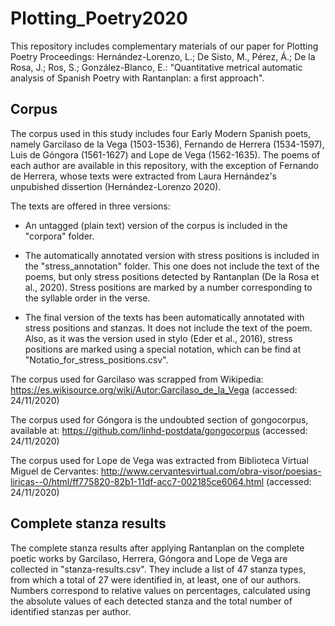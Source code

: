 # Plotting_Poetry2020

This repository includes complementary materials of our paper for Plotting Poetry Proceedings: Hernández-Lorenzo, L.; De Sisto, M., Pérez, Á.; De la Rosa, J.; Ros, S.; González-Blanco, E.: "Quantitative metrical automatic analysis of Spanish Poetry with Rantanplan: a first approach".

## Corpus

The corpus used in this study includes four Early Modern Spanish poets, namely Garcilaso de la Vega (1503-1536), Fernando de Herrera (1534-1597), Luis de Góngora (1561-1627) and Lope de Vega (1562-1635). The poems of each author are available in this repository, with the exception of Fernando de Herrera, whose texts were extracted from Laura Hernández's unpubished dissertion (Hernández-Lorenzo 2020). 

The texts are offered in three versions:

- An untagged (plain text) version of the corpus is included in the "corpora" folder.

- The automatically annotated version with stress positions is included in the "stress_annotation" folder. This one does not include the text of the poems, but only stress positions detected by Rantanplan (De la Rosa et al., 2020). Stress positions are marked by a number corresponding to the syllable order in the verse.

- The final version of the texts has been automatically annotated with stress positions and stanzas. It does not include the text of the poem. Also, as it was the version used in stylo (Eder et al., 2016), stress positions are marked using a special notation, which can be find at "Notatio_for_stress_positions.csv".

The corpus used for Garcilaso was scrapped from Wikipedia: https://es.wikisource.org/wiki/Autor:Garcilaso_de_la_Vega (accessed: 24/11/2020)

The corpus used for Góngora is the undoubted section of gongocorpus, available at: https://github.com/linhd-postdata/gongocorpus (accessed: 24/11/2020)

The corpus used for Lope de Vega was extracted from Biblioteca Virtual Miguel de Cervantes: http://www.cervantesvirtual.com/obra-visor/poesias-liricas--0/html/ff775820-82b1-11df-acc7-002185ce6064.html (accessed: 24/11/2020)

## Complete stanza results

The complete stanza results after applying Rantanplan on the complete poetic works by Garcilaso, Herrera, Góngora and Lope de Vega are collected in "stanza-results.csv". They include a list of 47 stanza types, from which a total of 27 were identified in, at least, one of our authors. Numbers correspond to relative values on percentages, calculated using the absolute values of each detected stanza and the total number of identified stanzas per author.
